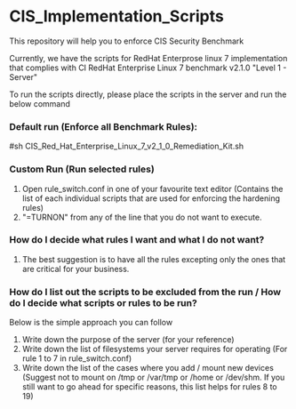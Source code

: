# CIS_Implementation_Scripts
This repository will help you to enforce CIS Security Benchmark

Currently, we have the scripts for RedHat Enterprose linux 7 implementation that complies with CI RedHat Enterprise Linux 7 benchmark v2.1.0 "Level 1 - Server"

To run the scripts directly, please place the scripts in the server and run the below command



### Default run (Enforce all Benchmark Rules):

#sh CIS_Red_Hat_Enterprise_Linux_7_v2_1_0_Remediation_Kit.sh




### Custom Run (Run selected rules)
1. Open rule_switch.conf in one of your favourite text editor (Contains the list of each individual scripts that are used for enforcing the hardening rules)
2. "=TURNON" from any of the line that you do not want to execute.

### How do I decide what rules I want and what I do not want?
1. The best suggestion is to have all the rules excepting only the ones that are critical for your business.

### How do I list out the scripts to be excluded from the run / How do I decide what scripts or rules to be run?
Below is the simple approach you can follow
1. Write down the purpose of the server (for your reference)
2. Write down the list of filesystems your server requires for operating (For rule 1 to 7 in rule_switch.conf)
3. Write down the list of the cases where you add / mount new devices (Suggest not to mount on /tmp or /var/tmp or /home or /dev/shm. If you still want to go ahead for specific reasons, this list helps for rules 8 to 19) 
